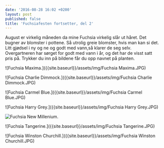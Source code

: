 ```yaml
---
date: '2016-08-28 16:02 +0200'
layout: post
published: false
title: 'Fuchsiafesten fortsetter, del 2'
---
```


August er virkelig måneden da mine Fuchsia virkelig slår ut håret. Det bugner av blomster i pottene. Så utrolig greie blomster, hvis man kan si det. Litt gjødsel i ny og ne og godt med vann,så klarer de seg selv. Overgartneren har sørget for godt med vann i år, og det har de visst satt pris på. Trykker du inn på bildene får du opp navnet på planten.

![Fuchsia Maxima.]({{site.baseurl}}/assets/img/Fuchsia Maxima.JPG)

![Fuchsia Charlie Dimmock.]({{site.baseurl}}/assets/img/Fuchsia Charlie Dimmock.JPG)

![Fuchsia Carmel Blue.]({{site.baseurl}}/assets/img/Fuchsia Carmel Blue.JPG)

<!--more-->

![Fuchsia Harry Grey.]({{site.baseurl}}/assets/img/Fuchsia Harry Grey.JPG)

![Fuchsia New Millenium.]({{site.baseurl}}/assets/img/Fuchsia%20New%20Millenium.JPG)

![Fuchsia Tangerine.]({{site.baseurl}}/assets/img/Fuchsia Tangerine.JPG)

![Fuchsia Winston Churchill.]({{site.baseurl}}/assets/img/Fuchsia Winston Churchill.JPG)









